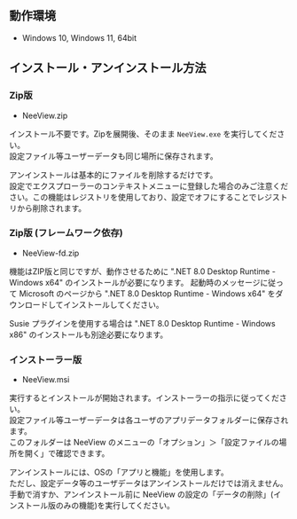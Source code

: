 ## 動作環境

  * Windows 10, Windows 11, 64bit

## インストール・アンインストール方法

### Zip版

  * NeeView<VERSION/>.zip

  インストール不要です。Zipを展開後、そのまま `NeeView.exe` を実行してください。  
  設定ファイル等ユーザーデータも同じ場所に保存されます。  

  アンインストールは基本的にファイルを削除するだけです。  
  設定でエクスプローラーのコンテキストメニューに登録した場合のみご注意ください。この機能はレジストリを使用しており、設定でオフにすることでレジストリから削除されます。

### Zip版 (フレームワーク依存)

  * NeeView<VERSION/>-fd.zip

機能はZIP版と同じですが、動作させるために ".NET 8.0 Desktop Runtime - Windows x64" のインストールが必要になります。
起動時のメッセージに従って Microsoft のページから ".NET 8.0 Desktop Runtime - Windows x64" をダウンロードしてインストールしてください。

Susie プラグインを使用する場合は ".NET 8.0 Desktop Runtime - Windows x86" のインストールも別途必要になります。

### インストーラー版

  * NeeView<VERSION/>.msi

  実行するとインストールが開始されます。インストーラーの指示に従ってください。  
  設定ファイル等ユーザーデータは各ユーザのアプリデータフォルダーに保存されます。  
  このフォルダーは NeeView のメニューの「オプション」＞「設定ファイルの場所を開く」で確認できます。  
  
  アンインストールには、OSの「アプリと機能」を使用します。  
  ただし、設定データ等のユーザデータはアンインストールだけでは消えません。
  手動で消すか、アンインストール前に NeeView の設定の「データの削除」(インストール版のみの機能)を実行してください。
